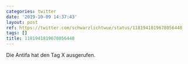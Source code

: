 ```yaml
---
categories: twitter
date: '2019-10-09 14:37:43'
layout: post
ref: https://twitter.com/schwarzlichtwue/status/1181941819678056448
tags: []
title: 1181941819678056448
---
```

Die Antifa hat den Tag X ausgerufen. 
